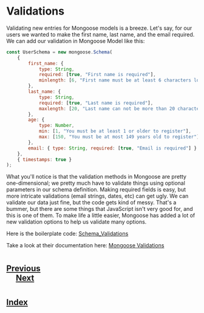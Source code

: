 # Validations
Validating new entries for Mongoose models is a breeze. Let's say, for our users we wanted to make the first name, last name, and the email required. We can add our validation in Mongoose Model like this:

```js
const UserSchema = new mongoose.Schema(
    {
        first_name: {
            type: String,
            required: [true, "First name is required"],
            minlength: [6, "First name must be at least 6 characters long"]
        },
        last_name: {
            type: String,
            required: [true, "Last name is required"],
            maxlength: [20, "Last name can not be more than 20 characters long"]
        },
        age: {
            type: Number,
            min: [1, "You must be at least 1 or older to register"],
            max: [150, "You must be at most 149 years old to register"]
        },
        email: { type: String, required: [true, "Email is required"] }
    },
    { timestamps: true }
);
```
What you'll notice is that the validation methods in Mongoose are pretty one-dimensional; we pretty much have to validate things using optional parameters in our schema definition. Making required fields is easy, but more intricate validations (email strings, dates, etc) can get ugly. We can validate our data just fine, but the code gets kind of messy. That's a bummer, but there are some things that JavaScript isn't very good for, and this is one of them. To make life a little easier, Mongoose has added a lot of new validation options to help us validate many options.

Here is the boilerplate code: [Schema_Validations](https://s3.amazonaws.com/General_V88/boomyeah2015/codingdojo/curriculum/content/chapter/validation_schema.zip)

Take a look at their documentation here:  [Mongoose Validations](http://mongoosejs.com/docs/validation.html)

#
## [Previous](./008_Common_Mongoose_Commands.md)<span>&nbsp;&nbsp;&nbsp;&nbsp;&nbsp;&nbsp;&nbsp;&nbsp;&nbsp;&nbsp;&nbsp;&nbsp;&nbsp;&nbsp;&nbsp;&nbsp;&nbsp;&nbsp;&nbsp;&nbsp;&nbsp;&nbsp;&nbsp;&nbsp;&nbsp;&nbsp;&nbsp;&nbsp;&nbsp;&nbsp;&nbsp;&nbsp;&nbsp;&nbsp;&nbsp;&nbsp;&nbsp;&nbsp;&nbsp;&nbsp;&nbsp;&nbsp;&nbsp;&nbsp;&nbsp;&nbsp;&nbsp;&nbsp;&nbsp;&nbsp;&nbsp;&nbsp;&nbsp;&nbsp;&nbsp;&nbsp;&nbsp;&nbsp;&nbsp;&nbsp;&nbsp;&nbsp;&nbsp;&nbsp;&nbsp;&nbsp;&nbsp;&nbsp;&nbsp;&nbsp;&nbsp;&nbsp;&nbsp;&nbsp;&nbsp;&nbsp;&nbsp;&nbsp;&nbsp;&nbsp;&nbsp;&nbsp;&nbsp;&nbsp;&nbsp;&nbsp;&nbsp;</span> [Next](./010_Nested_Documents.md)
#
##  [Index](../Index.md)
